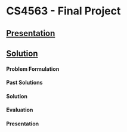 # CS4563 - Final Project

## [Presentation](ML_Presentation.pdf)
## [Solution](Crime_Project.ipynb)



#### Problem Formulation
#### Past Solutions
#### Solution
#### Evaluation
#### Presentation
